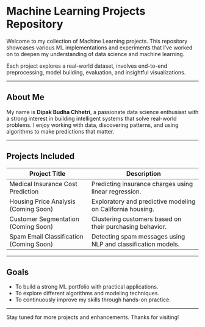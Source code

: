# Machine Learning Projects Repository

Welcome to my collection of Machine Learning projects. This repository showcases various ML implementations and experiments that I’ve worked on to deepen my understanding of data science and machine learning.

Each project explores a real-world dataset, involves end-to-end preprocessing, model building, evaluation, and insightful visualizations.

---

## About Me

My name is **Dipak Budha Chhetri**, a passionate data science enthusiast with a strong interest in building intelligent systems that solve real-world problems. I enjoy working with data, discovering patterns, and using algorithms to make predictions that matter.

---

## Projects Included

| Project Title                             | Description                                                   |
|------------------------------------------|---------------------------------------------------------------|
| Medical Insurance Cost Prediction        | Predicting insurance charges using linear regression.         |
| Housing Price Analysis (Coming Soon)     | Exploratory and predictive modeling on California housing.    |
| Customer Segmentation (Coming Soon)      | Clustering customers based on their purchasing behavior.      |
| Spam Email Classification (Coming Soon)  | Detecting spam messages using NLP and classification models.  |

---

## Goals

- To build a strong ML portfolio with practical applications.
- To explore different algorithms and modeling techniques.
- To continuously improve my skills through hands-on practice.

---

Stay tuned for more projects and enhancements. Thanks for visiting!
